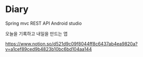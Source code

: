 # Diary

Spring mvc
REST API
Android studio

오늘을 기록하고 내일을 만드는 앱

https://www.notion.so/d521d9c09f8044ff8c6437ab4ea9820a?v=a1cef89ced9b4823b10bc6bd104aa144
